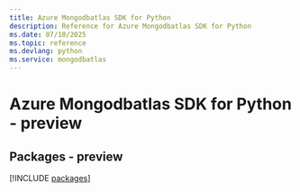 ```yaml
---
title: Azure Mongodbatlas SDK for Python
description: Reference for Azure Mongodbatlas SDK for Python
ms.date: 07/10/2025
ms.topic: reference
ms.devlang: python
ms.service: mongodbatlas
---
```

# Azure Mongodbatlas SDK for Python - preview
## Packages - preview
[!INCLUDE [packages](mongodbatlas-index.md)]